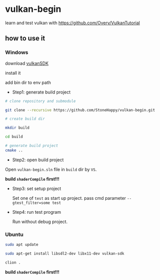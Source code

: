 # vulkan-begin

learn and test vulkan with https://github.com/Overv/VulkanTutorial

## how to use it
### Windows
download [vulkanSDK](https://vulkan.lunarg.com/sdk/home#windows)

install it

add bin dir to env path

* Step1: generate build project
```bash
# clone repository and submodule

git clone --recursive https://github.com/StoneHappy/vulkan-begin.git

# create build dir

mkdir build

cd build

# generate build project
cmake ..
```
* Step2: open build project

Open ``vulkan-begin.sln`` file in ``build`` dir by ``VS``.

**build  ``shaderCompile`` first!!!**

* Step3: set setup project

    Set one of ``test`` as start up project. pass cmd parameter `--gtest_filter=some test`

* Step4: run test program

    Run without debug project.

### Ubuntu

```bash
sudo apt update

sudo apt-get install libsdl2-dev libx11-dev vulkan-sdk

clion .
```
**build  ``shaderCompile`` first!!!**
